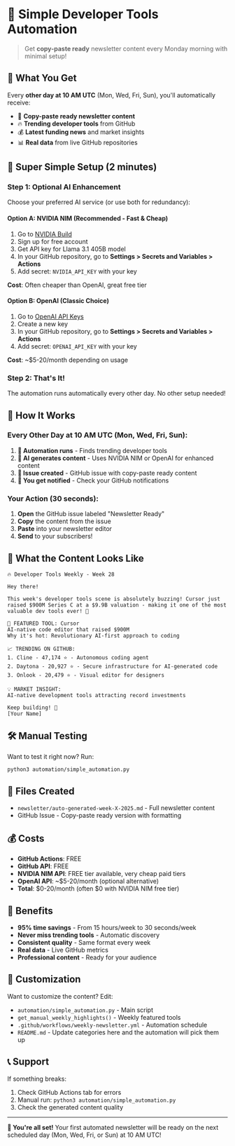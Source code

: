 # 🤖 Simple Developer Tools Automation

> Get **copy-paste ready** newsletter content every Monday morning with minimal setup!

## 🎯 What You Get

Every **other day at 10 AM UTC** (Mon, Wed, Fri, Sun), you'll automatically receive:
- 📧 **Copy-paste ready newsletter content** 
- 🔥 **Trending developer tools** from GitHub
- 💰 **Latest funding news** and market insights
- 📊 **Real data** from live GitHub repositories

## 🚀 Super Simple Setup (2 minutes)

### Step 1: Optional AI Enhancement
Choose your preferred AI service (or use both for redundancy):

#### Option A: NVIDIA NIM (Recommended - Fast & Cheap)
1. Go to [NVIDIA Build](https://build.nvidia.com/)
2. Sign up for free account
3. Get API key for Llama 3.1 405B model
4. In your GitHub repository, go to **Settings > Secrets and Variables > Actions**
5. Add secret: `NVIDIA_API_KEY` with your key

**Cost**: Often cheaper than OpenAI, great free tier

#### Option B: OpenAI (Classic Choice)
1. Go to [OpenAI API Keys](https://platform.openai.com/api-keys)
2. Create a new key
3. In your GitHub repository, go to **Settings > Secrets and Variables > Actions**
4. Add secret: `OPENAI_API_KEY` with your key

**Cost**: ~$5-20/month depending on usage

### Step 2: That's It!
The automation runs automatically every other day. No other setup needed!

## 📅 How It Works

### Every Other Day at 10 AM UTC (Mon, Wed, Fri, Sun):
1. **🤖 Automation runs** - Finds trending developer tools
2. **🧠 AI generates content** - Uses NVIDIA NIM or OpenAI for enhanced content
3. **📧 Issue created** - GitHub issue with copy-paste ready content
4. **🔔 You get notified** - Check your GitHub notifications

### Your Action (30 seconds):
1. **Open** the GitHub issue labeled "Newsletter Ready"
2. **Copy** the content from the issue
3. **Paste** into your newsletter editor
4. **Send** to your subscribers!

## 🎨 What the Content Looks Like

```
🔥 Developer Tools Weekly - Week 28

Hey there!

This week's developer tools scene is absolutely buzzing! Cursor just raised $900M Series C at a $9.9B valuation - making it one of the most valuable dev tools ever! 🚀

🌟 FEATURED TOOL: Cursor
AI-native code editor that raised $900M
Why it's hot: Revolutionary AI-first approach to coding

📈 TRENDING ON GITHUB:
1. Cline - 47,174 ⭐ - Autonomous coding agent
2. Daytona - 20,927 ⭐ - Secure infrastructure for AI-generated code
3. Onlook - 20,479 ⭐ - Visual editor for designers

💡 MARKET INSIGHT:
AI-native development tools attracting record investments

Keep building! 🚀
[Your Name]
```

## 🛠️ Manual Testing

Want to test it right now? Run:

```bash
python3 automation/simple_automation.py
```

## 🔧 Files Created

- `newsletter/auto-generated-week-X-2025.md` - Full newsletter content
- GitHub Issue - Copy-paste ready version with formatting

## 💰 Costs

- **GitHub Actions**: FREE
- **GitHub API**: FREE  
- **NVIDIA NIM API**: FREE tier available, very cheap paid tiers
- **OpenAI API**: ~$5-20/month (optional alternative)
- **Total**: $0-20/month (often $0 with NVIDIA NIM free tier)

## 🎯 Benefits

- **95% time savings** - From 15 hours/week to 30 seconds/week
- **Never miss trending tools** - Automatic discovery
- **Consistent quality** - Same format every week
- **Real data** - Live GitHub metrics
- **Professional content** - Ready for your audience

## 🔄 Customization

Want to customize the content? Edit:
- `automation/simple_automation.py` - Main script
- `get_manual_weekly_highlights()` - Weekly featured tools
- `.github/workflows/weekly-newsletter.yml` - Automation schedule
- `README.md` - Update categories here and the automation will pick them up

## 📞 Support

If something breaks:
1. Check GitHub Actions tab for errors
2. Manual run: `python3 automation/simple_automation.py`
3. Check the generated content quality

---

**🎉 You're all set!** Your first automated newsletter will be ready on the next scheduled day (Mon, Wed, Fri, or Sun) at 10 AM UTC!